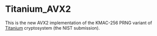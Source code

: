 # Titanium_AVX2

This is the new AVX2 implementation of the KMAC-256 PRNG variant of [Titanium](http://users.monash.edu.au/~rste/Titanium.html) cryptosystem (the NIST submission).
